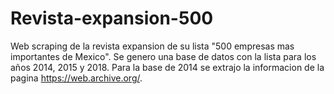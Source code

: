 # Revista-expansion-500
Web scraping de la revista expansion de su lista "500 empresas mas importantes de Mexico". Se genero una base de datos con la lista para los años 2014, 2015 y 2018. Para la base de 2014 se extrajo la informacion de la pagina https://web.archive.org/.
